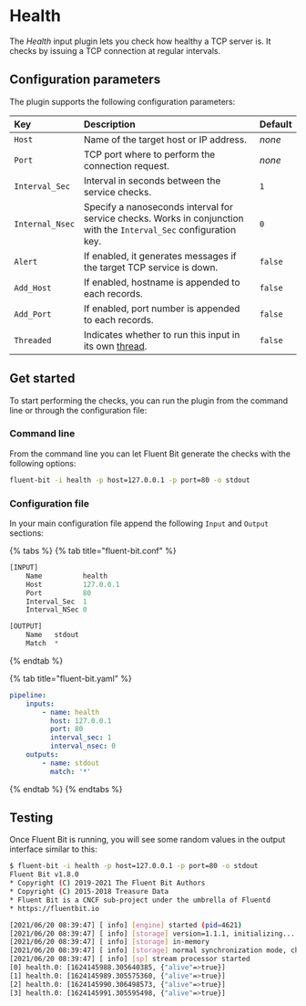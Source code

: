 # Health

The _Health_ input plugin lets you check how healthy a TCP server is. It checks by issuing a TCP connection at regular intervals.

## Configuration parameters

The plugin supports the following configuration parameters:

| Key | Description | Default |
| :--- | :--- | :--- |
| `Host` | Name of the target host or IP address. | _none_ |
| `Port` | TCP port where to perform the connection request. | _none_ |
| `Interval_Sec` | Interval in seconds between the service checks.| `1` |
| `Internal_Nsec` | Specify a nanoseconds interval for service checks. Works in conjunction with the `Interval_Sec` configuration key. | `0` |
| `Alert` | If enabled, it generates messages if the target TCP service is down. | `false` |
| `Add_Host` | If enabled, hostname is appended to each records. | `false` |
| `Add_Port` | If enabled, port number is appended to each records. | `false` |
| `Threaded` | Indicates whether to run this input in its own [thread](../../administration/multithreading.md#inputs). | `false` |

## Get started

To start performing the checks, you can run the plugin from the command line or through the configuration file:

### Command line

From the command line you can let Fluent Bit generate the checks with the following options:

```bash
fluent-bit -i health -p host=127.0.0.1 -p port=80 -o stdout
```

### Configuration file

In your main configuration file append the following `Input` and `Output` sections:

{% tabs %}
{% tab title="fluent-bit.conf" %}

```python
[INPUT]
    Name          health
    Host          127.0.0.1
    Port          80
    Interval_Sec  1
    Interval_NSec 0

[OUTPUT]
    Name   stdout
    Match  *
```

{% endtab %}

{% tab title="fluent-bit.yaml" %}

```yaml
pipeline:
    inputs:
        - name: health
          host: 127.0.0.1
          port: 80
          interval_sec: 1
          interval_nsec: 0
    outputs:
        - name: stdout
          match: '*'
```

{% endtab %}
{% endtabs %}

## Testing

Once Fluent Bit is running, you will see some random values in the output interface similar to this:

```bash
$ fluent-bit -i health -p host=127.0.0.1 -p port=80 -o stdout
Fluent Bit v1.8.0
* Copyright (C) 2019-2021 The Fluent Bit Authors
* Copyright (C) 2015-2018 Treasure Data
* Fluent Bit is a CNCF sub-project under the umbrella of Fluentd
* https://fluentbit.io

[2021/06/20 08:39:47] [ info] [engine] started (pid=4621)
[2021/06/20 08:39:47] [ info] [storage] version=1.1.1, initializing...
[2021/06/20 08:39:47] [ info] [storage] in-memory
[2021/06/20 08:39:47] [ info] [storage] normal synchronization mode, checksum disabled, max_chunks_up=128
[2021/06/20 08:39:47] [ info] [sp] stream processor started
[0] health.0: [1624145988.305640385, {"alive"=>true}]
[1] health.0: [1624145989.305575360, {"alive"=>true}]
[2] health.0: [1624145990.306498573, {"alive"=>true}]
[3] health.0: [1624145991.305595498, {"alive"=>true}]
```
